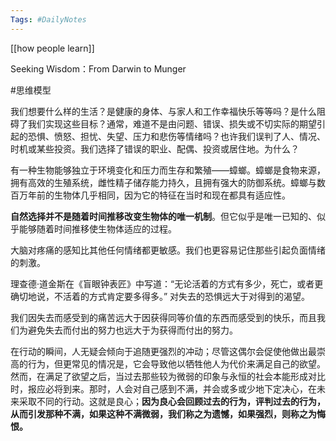 ```yaml
---
Tags: #DailyNotes 
---
```



[[how people learn]]


Seeking Wisdom：From Darwin to Munger

#思维模型 

我们想要什么样的生活？是健康的身体、与家人和工作幸福快乐等等吗？是什么阻碍了我们实现这些目标？通常，难道不是由问题、错误、损失或不切实际的期望引起的恐惧、愤怒、担忧、失望、压力和悲伤等情绪吗？也许我们误判了人、情况、时机或某些投资。我们选择了错误的职业、配偶、投资或居住地。为什么？


有一种生物能够独立于环境变化和压力而生存和繁殖——蟑螂。蟑螂是食物来源，拥有高效的生殖系统，雌性精子储存能力持久，且拥有强大的防御系统。蟑螂与数百万年前的生物体几乎相同，因为它的特征在当时和现在都具有适应性。


**自然选择并不是随着时间推移改变生物体的唯一机制**。但它似乎是唯一已知的、似乎能够随着时间推移使生物体适应的过程。

大脑对疼痛的感知比其他任何情绪都更敏感。我们也更容易记住那些引起负面情绪的刺激。

理查德·道金斯在《盲眼钟表匠》中写道：“无论活着的方式有多少，死亡，或者更确切地说，不活着的方式肯定要多得多。” 对失去的恐惧远大于对得到的渴望。

我们因失去而感受到的痛苦远大于因获得同等价值的东西而感受到的快乐，而且我们为避免失去而付出的努力也远大于为获得而付出的努力。


在行动的瞬间，人无疑会倾向于追随更强烈的冲动；尽管这偶尔会促使他做出最崇高的行为，但更常见的情况是，它会导致他以牺牲他人为代价来满足自己的欲望。然而，在满足了欲望之后，当过去那些较为微弱的印象与永恒的社会本能形成对比时，报应必将到来。那时，人会对自己感到不满，并会或多或少地下定决心，在未来采取不同的行动。这就是良心；**因为良心会回顾过去的行为，评判过去的行为，从而引发那种不满，如果这种不满微弱，我们称之为遗憾，如果强烈，则称之为悔恨。**























